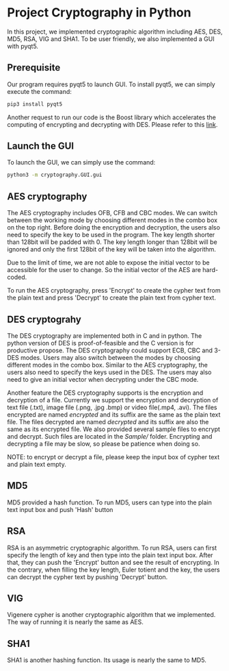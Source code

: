 # Project Cryptography in Python

In this project, we implemented cryptographic algorithm including AES, DES, MD5, RSA, VIG and SHA1. To be user friendly, we also implemented a GUI with pyqt5.

## Prerequisite

Our program requires pyqt5 to launch GUI. To install pyqt5, we can simply execute the command:

```bash
pip3 install pyqt5
```

Another request to run our code is the Boost library which accelerates the computing of encrypting and decrypting with DES. Please refer to this [link](https://www.ibm.com/support/knowledgecenter/en/SSWTQQ_1.0.0/com.ibm.swg.ba.cognos.trade_analytics.1.0.0.doc/t_trd_installboost.html).

## Launch the GUI

To launch the GUI, we can simply use the command:

```bash
python3 -m cryptography.GUI.gui
```



## AES cryptography

The AES cryptography includes OFB, CFB and CBC modes. We can switch between the working mode by choosing different modes in the combo box on the top right. Before doing the encryption and decryption, the users also need to specify the key to be used in the program. The key length shorter than 128bit will be padded with 0. The key length longer than 128bit will be ignored and only the first 128bit of the key will be taken into the algorithm.

Due to the limit of time, we are not able to expose the initial vector to be accessible for the user to change. So the initial vector of the AES are hard-coded.

To run the AES cryptography, press 'Encrypt' to create the cypher text from the plain text and press 'Decrypt' to create the plain text from cypher text.

## DES cryptograhy

The DES cryptography are implemented both in C and in python. The python version of DES is proof-of-feasible and the C version is for productive propose. The DES cryptography could support ECB, CBC and 3-DES modes. Users may also switch between the modes by choosing different modes in the combo box. Similar to the AES cryptography, the users also need to specify the keys used in the DES. The users may also need to give an initial vector when decrypting under the CBC mode. 

Another feature the DES cryptography supports is the encryption and decryption of a file. Currently we support the encryption and decryption of text file (.txt), image file (.png, .jpg .bmp) or video file(.mp4, .avi). The files encrypted are named _encrypted_ and its suffix are the same as the plain text file. The files decrypted are named _decrypted_ and its suffix are also the same as its encrypted file. We also provided several sample files to encrypt and decrypt. Such files are located in the _Sample/_ folder. Encrypting and decrypting a file may be slow, so please be patience when doing so.

NOTE: to encrypt or decrypt a file, please keep the input box of cypher text and plain text empty. 

## MD5 

MD5 provided a hash function. To run MD5, users can type into the plain text input box and push 'Hash' button

## RSA

RSA is an asymmetric cryptographic algorithm. To run RSA, users can first specify the length of key and then  type into the plain text input box. After that, they can push the 'Encrypt' button and see the result of encrypting. In the contrary, when filling the key length, Euler totient and the key, the users can decrypt the cypher text by pushing 'Decrypt' button.

## VIG

Vigenere cypher is another cryptographic algorithm that we implemented. The way of running it is nearly the same as AES.

## SHA1

SHA1 is another hashing function. Its usage is nearly the same to MD5.

